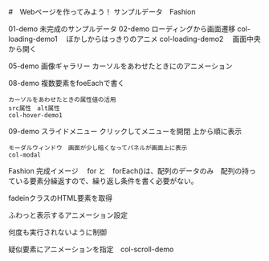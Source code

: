 #　Webページを作ってみよう！
サンプルデータ　Fashion

01-demo
未完成のサンプルデータ
02-demo
ローディングから画面遷移
    col-loading-demo1
    　ぼかしからはっきりのアニメ
    col-loading-demo2
    　画面中央から開く

05-demo
画像ギャラリー
カーソルをあわせたときにのアニメーション

08-demo
複数要素をfoeEachで書く

    カーソルをあわせたときの属性値の活用
    src属性　alt属性
    col-hover-demo1

09-demo
スライドメニュー
    クリックしてメニューを開閉
    上から順に表示

    モーダルウィンドウ　画面が少し暗くなってパネルが画面上に表示
    col-modal

Fashion
完成イメージ
　for と　forEach()は、配列のデータのみ　配列の持っている要素分繰返すので、繰り返し条件を書く必要がない。

fadeinクラスのHTML要素を取得

ふわっと表示するアニメーション設定

何度も実行されないように制御


疑似要素にアニメーションを指定　col-scroll-demo


